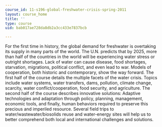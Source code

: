 ```yaml
---
course_id: 11-s196-global-freshwater-crisis-spring-2011
layout: course_home
title: ''
type: course
uid: bab017ae728da8db2a3cc433e7837bcb

---
```

For the first time in history, the global demand for freshwater is overtaking its supply in many parts of the world. The U.N. predicts that by 2025, more than half of the countries in the world will be experiencing water stress or outright shortages. Lack of water can cause disease, food shortages, starvation, migrations, political conflict, and even lead to war. Models of cooperation, both historic and contemporary, show the way forward. The first half of the course details the multiple facets of the water crisis. Topics include water systems, water transfers, dams, pollution, climate change, scarcity, water conflict/cooperation, food security, and agriculture. The second half of the course describes innovative solutions: Adaptive technologies and adaptation through policy, planning, management, economic tools, and finally, human behaviors required to preserve this precious and imperiled resource. Several field trips to water/wastewater/biosolids reuse and water-energy sites will help us to better comprehend both local and international challenges and solutions.
